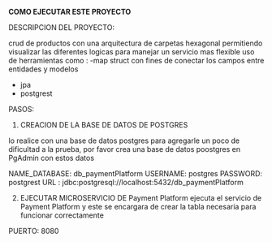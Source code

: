 **COMO EJECUTAR ESTE PROYECTO**


DESCRIPCION DEL PROYECTO:

crud de productos con una arquitectura  de carpetas hexagonal permitiendo
visualizar las diferentes logicas para manejar un servicio mas flexible
uso de herramientas como :
-map struct con fines de conectar los campos entre entidades y modelos
- jpa
- postgrest


PASOS: 

1) CREACION DE LA BASE DE DATOS DE POSTGRES

lo realice con una base de datos postgres para agregarle un poco de dificultad 
a la prueba, por favor crea una base de datos poostgres en PgAdmin con estos datos

NAME_DATABASE: db_paymentPlatform
USERNAME: postgres
PASSWORD: postgrest
URL : jdbc:postgresql://localhost:5432/db_paymentPlatform

2) EJECUTAR MICROSERVICIO DE Payment Platform
ejecuta el servicio de Payment Platform y este se encargara de crear la tabla necesaria 
para funcionar correctamente

PUERTO: 8080
